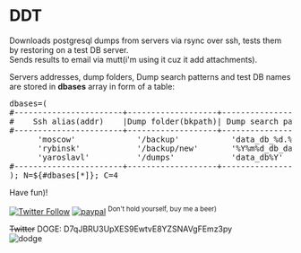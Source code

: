 # DDT

Downloads postgresql dumps from servers via rsync over ssh, tests them by restoring on a test DB server.<br>
Sends results to email via mutt(i'm using it cuz it add attachments).<br>

Servers addresses, dump folders, Dump search patterns and test DB names are stored in <b>dbases</b> array in form of a table:<br>
<pre>
dbases=(
#-----------------------+-------------------+-----------------------------+--------------------------------------+
#    Ssh alias(addr)    |Dump folder(bkpath)| Dump search pattern(dbname) | Test DB name(dbtest) Must be unique! |
#-----------------------+-------------------+-----------------------------+--------------------------------------+
      'moscow'             '/backup'           'data_db_%d.%m.%Y'                   'moscow_data_prod_db'
      'rybinsk'            '/backup/new'       '%Y%m%d_db_data'                     'rybinsk_data_prod_db'
      'yaroslavl'          '/dumps'            'data_db%Y'                          'yar_data_prod_db'
#-----------------------+-------------------+-----------------------------+--------------------------------------+
); N=${#dbases[*]}; C=4
</pre>

Have fun)!

[![Twitter Follow](https://img.shields.io/twitter/follow/Vaniacer?style=social)](https://twitter.com/Vaniacer)
[![paypal](https://img.shields.io/badge/Donate-PayPal-green.svg)](https://paypal.me/sshto?locale.x=en_US) <sup>Don't hold yourself, buy me a beer)</sup>

~~Twitter~~ DOGE: D7qJBRU3UpXES9EwtvE8YZSNAVgFEmz3py</br>
![dodge](https://user-images.githubusercontent.com/18072680/229992296-f415eadb-645b-4229-81c7-e269485c635d.png)
